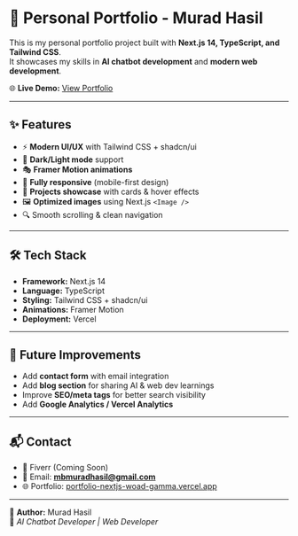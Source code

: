 # 🚀 Personal Portfolio - Murad Hasil

This is my personal portfolio project built with **Next.js 14, TypeScript, and Tailwind CSS**.  
It showcases my skills in **AI chatbot development** and **modern web development**.  

🌐 **Live Demo:** [View Portfolio](https://portfolio-nextjs-woad-gamma.vercel.app/)  

---

## ✨ Features

- ⚡ **Modern UI/UX** with Tailwind CSS + shadcn/ui  
- 🌙 **Dark/Light mode** support  
- 🎭 **Framer Motion animations**  
- 📱 **Fully responsive** (mobile-first design)  
- 📂 **Projects showcase** with cards & hover effects  
- 🖼️ **Optimized images** using Next.js `<Image />`  
- 🔍 Smooth scrolling & clean navigation  

---

## 🛠️ Tech Stack

- **Framework:** Next.js 14  
- **Language:** TypeScript  
- **Styling:** Tailwind CSS + shadcn/ui  
- **Animations:** Framer Motion  
- **Deployment:** Vercel  

---

## 📌 Future Improvements

- Add **contact form** with email integration  
- Add **blog section** for sharing AI & web dev learnings  
- Improve **SEO/meta tags** for better search visibility  
- Add **Google Analytics / Vercel Analytics**  

---

## 📬 Contact

- 💼 Fiverr (Coming Soon)  
- 📧 Email: **mbmuradhasil@gmail.com**  
- 🌐 Portfolio: [portfolio-nextjs-woad-gamma.vercel.app](https://portfolio-nextjs-woad-gamma.vercel.app/)  

---

👤 **Author:** Murad Hasil  
💼 *AI Chatbot Developer | Web Developer*